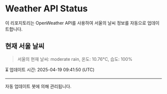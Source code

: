 
# Weather API Status

이 리포지토리는 OpenWeather API를 사용하여 서울의 날씨 정보를 자동으로 업데이트합니다.

## 현재 서울 날씨
> 서울의 현재 날씨: moderate rain, 온도: 10.76°C, 습도: 100%

⏳ 업데이트 시간: 2025-04-19 09:41:50 (UTC)

---
자동 업데이트 봇에 의해 관리됩니다.
